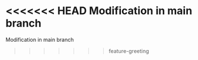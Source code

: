 <<<<<<< HEAD
Modification in main branch
=======
Modification in main branch
>>>>>>> feature-greeting
